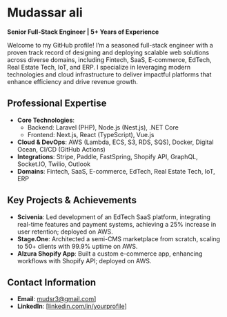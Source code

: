 # Mudassar ali  
**Senior Full-Stack Engineer | 5+ Years of Experience** 

Welcome to my GitHub profile! I’m a seasoned full-stack engineer with a proven track record of designing and deploying scalable web solutions across diverse domains, including Fintech, SaaS, E-commerce, EdTech, Real Estate Tech, IoT, and ERP. I specialize in leveraging modern technologies and cloud infrastructure to deliver impactful platforms that enhance efficiency and drive revenue growth.

## Professional Expertise  
- **Core Technologies**:  
  - Backend: Laravel (PHP), Node.js (Nest.js), .NET Core  
  - Frontend: Next.js, React (TypeScript), Vue.js  
- **Cloud & DevOps**: AWS (Lambda, ECS, S3, RDS, SQS), Docker, Digital Ocean, CI/CD (GitHub Actions)  
- **Integrations**: Stripe, Paddle, FastSpring, Shopify API, GraphQL, Socket.IO, Twilio, Outlook  
- **Domains**: Fintech, SaaS, E-commerce, EdTech, Real Estate Tech, IoT, ERP  

## Key Projects & Achievements  
- **Scivenia**: Led development of an EdTech SaaS platform, integrating real-time features and payment systems, achieving a 25% increase in user retention; deployed on AWS.  
- **Stage.One**: Architected a semi-CMS marketplace from scratch, scaling to 50+ clients with 99.9% uptime on AWS.  
- **Alzura Shopify App**: Built a custom e-commerce app, enhancing workflows with Shopify API; deployed on AWS.  


## Contact Information  
- **Email**: mudsr3@gmail.com]  
- **LinkedIn**: [[linkedin.com/in/yourprofile](https://www.linkedin.com/in/mudsr-ali/)]  

